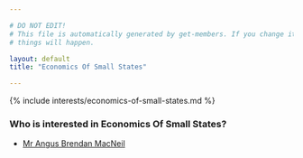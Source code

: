 ```yaml
---

# DO NOT EDIT!
# This file is automatically generated by get-members. If you change it, bad
# things will happen.

layout: default
title: "Economics Of Small States"

---
```


{% include interests/economics-of-small-states.md %}

### Who is interested in Economics Of Small States?


* [Mr Angus Brendan MacNeil](../members/mr-angus-brendan-macneil.html)
